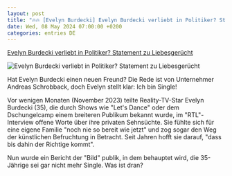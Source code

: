 ```yaml
---
layout: post
title: "🔥🔥 [Evelyn Burdecki] Evelyn Burdecki verliebt in Politiker? Statement zu Liebesgerücht"
date: Wed, 08 May 2024 07:00:00 +0200
categories: entries DE
---
```

[Evelyn Burdecki verliebt in Politiker? Statement zu Liebesgerücht](https://k.at/promis/evelyn-burdecki-freund/402888509)

![Evelyn Burdecki verliebt in Politiker? Statement zu Liebesgerücht](https://image.k.at/images/facebook/8713517/snapinstaapp420604863183068323121278866789135022934360943n1080.jpg)

Hat Evelyn Burdecki einen neuen Freund? Die Rede ist von Unternehmer Andreas Schrobback, doch Evelyn stellt klar: Ich bin Single!

Vor wenigen Monaten (November 2023) teilte Reality-TV-Star Evelyn Burdecki (35), die durch Shows wie "Let's Dance" oder dem Dschungelcamp einem breiteren Publikum bekannt wurde, im "RTL"-Interview offene Worte über ihre privaten Sehnsüchte. Sie fühlte sich für eine eigene Familie "noch nie so bereit wie jetzt" und zog sogar den Weg der künstlichen Befruchtung in Betracht. Seit Jahren hofft sie darauf, "dass bis dahin der Richtige kommt".

Nun wurde ein Bericht der "Bild" publik, in dem behauptet wird, die 35-Jährige sei gar nicht mehr Single. Was ist dran?

